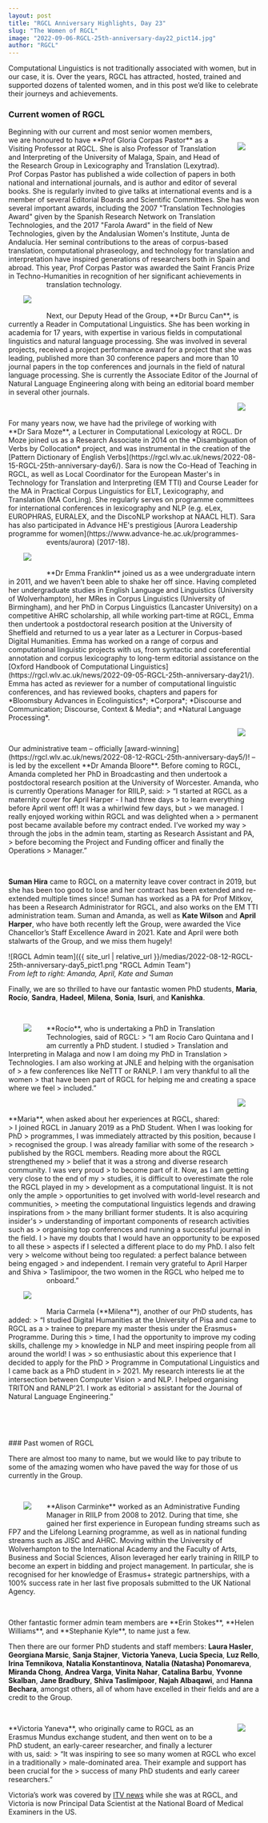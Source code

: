```yaml
---
layout: post
title: "RGCL Anniversary Highlights, Day 23"
slug: "The Women of RGCL"
image: "2022-09-06-RGCL-25th-anniversary-day22_pict14.jpg"
author: "RGCL"
---
```


Computational Linguistics is not traditionally associated with women, but in
our case, it is. Over the years, RGCL has attracted, hosted, trained and
supported dozens of talented women, and in this post we’d like to celebrate
their journeys and achievements.

### Current women of RGCL
<img style="float: right; margin:30px 30px 30px 30px" src="{{ site_url | relative_url }}/medias/2022-09-07-RGCL-25th-anniversary-day23_pict1.jpg">
Beginning with our current and most senior women members, we are honoured to
have **Prof Gloria Corpas Pastor** as a Visiting Professor at RGCL. She is also
Professor of Translation and Interpreting of the University of Malaga, Spain,
and Head of the Research Group in Lexicography and Translation (Lexytrad). Prof
Corpas Pastor has published a wide collection of papers in both national and
international journals, and is author and editor of several books. She is
regularly invited to give talks at international events and is a member of
several Editorial Boards and Scientific Committees. She has won several
important awards, including the 2007 "Translation Technologies Award" given by
the Spanish Research Network on Translation Technologies, and the 2017 "Farola
Award" in the field of New Technologies, given by the Andalusian Women's
Institute, Junta de Andalucía.  Her seminal contributions to the areas of
corpus-based translation, computational phraseology, and technology for
translation and interpretation have inspired generations of researchers both in
Spain and abroad. This year, Prof Corpas Pastor was awarded the Saint Francis
Prize in Techno-Humanities in recognition of her significant achievements in
translation technology.

<img style="float: left; margin:30px 30px 30px 30px" src="{{ site_url | relative_url }}/medias/2022-09-07-RGCL-25th-anniversary-day23_pict2.jpg">
<p>&nbsp;</p>
Next, our Deputy Head of the Group, **Dr Burcu Can**, is currently a Reader in
Computational Linguistics. She has been working in academia for 17 years, with
expertise in various fields in computational linguistics and natural language
processing. She was involved in several projects, received a project
performance award for a project that she was leading, published more than 30
conference papers and more than 10 journal papers in the top conferences and
journals in the field of natural language processing. She is currently the
Associate Editor of the Journal of Natural Language Engineering along with
being an editorial board member in several other journals. 


<img style="float: right; margin:30px 30px 30px 30px" src="{{ site_url | relative_url }}/medias/2022-09-07-RGCL-25th-anniversary-day23_pict3.png">
<p>&nbsp;</p>
For many years now, we have had the privilege of working with **Dr Sara Moze**, a
Lecturer in Computational Lexicology at RGCL. Dr Moze joined us as a Research
Associate in 2014 on the *Disambiguation of Verbs by Collocation* project, and
was instrumental in the creation of the [Pattern Dictionary of English Verbs](https://rgcl.wlv.ac.uk/news/2022-08-15-RGCL-25th-anniversary-day6/).
Sara is now the Co-Head of Teaching in RGCL, as well as Local Coordinator for
the European Master's in Technology for Translation and Interpreting (EM TTI)
and Course Leader for the MA in Practical Corpus Linguistics for ELT,
Lexicography, and Translation (MA CorLing). She regularly serves on programme
committees for international conferences in lexicography and NLP (e.g. eLex,
EUROPHRAS, EURALEX, and the DiscoNLP workshop at NAACL HLT). Sara has also
participated in Advance HE's prestigious [Aurora Leadership programme for women](https://www.advance-he.ac.uk/programmes-events/aurora)
(2017-18).

<img style="float: left; margin:30px 30px 30px 30px" src="{{ site_url | relative_url }}/medias/2022-09-07-RGCL-25th-anniversary-day23_pict4.jpg">
<p>&nbsp;</p>
**Dr Emma Franklin** joined us as a wee undergraduate intern in 2011, and we
haven’t been able to shake her off since. Having completed her undergraduate
studies in English Language and Linguistics (University of Wolverhampton), her
MRes in Corpus Linguistics (University of Birmingham), and her PhD in Corpus
Linguistics (Lancaster University) on a competitive AHRC scholarship, all while
working part-time at RGCL, Emma then undertook a postdoctoral research position
at the University of Sheffield and returned to us a year later as a Lecturer in
Corpus-based Digital Humanities. Emma has worked on a range of corpus and
computational linguistic projects with us, from syntactic and coreferential
annotation and corpus lexicography to long-term editorial assistance on the
[Oxford Handbook of Computational Linguistics](https://rgcl.wlv.ac.uk/news/2022-09-05-RGCL-25th-anniversary-day21/). Emma has acted as reviewer for a
number of computational linguistic conferences, and has reviewed books,
chapters and papers for *Bloomsbury Advances in Ecolinguistics*; *Corpora*;
*Discourse and Communication; Discourse, Context & Media*; and *Natural Language
Processing*.

<img style="float: right; margin:30px 30px 30px 30px" src="{{ site_url | relative_url }}/medias/2022-09-07-RGCL-25th-anniversary-day23_pict5.jpg">
<p>&nbsp;</p>
Our administrative team – officially [award-winning](https://rgcl.wlv.ac.uk/news/2022-08-12-RGCL-25th-anniversary-day5/)! – is led by the excellent
**Dr Amanda Bloore**. Before coming to RGCL, Amanda completed her PhD in
Broadcasting and then undertook a postdoctoral research position at the
University of Worcester. Amanda, who is currently Operations Manager for RIILP,
said: 
> “I started at RGCL as a maternity cover for April Harper - I had three days
> to learn everything before April went off! It was a whirlwind few days, but
> we managed. I really enjoyed working within RGCL and was delighted when a
> permanent post became available before my contract ended. I’ve worked my way
> through the jobs in the admin team, starting as Research Assistant and PA,
> before becoming the Project and Funding officer and finally the Operations
> Manager.”

<p>&nbsp;</p>

**Suman Hira** came to RGCL on a maternity leave cover contract in 2019, but she
has been too good to lose and her contract has been extended and re-extended
multiple times since! Suman has worked as a PA for Prof Mitkov, has been a
Research Administrator for RGCL, and also works on the EM TTI administration
team. Suman and Amanda, as well as **Kate Wilson** and **April Harper**, who have both
recently left the Group, were awarded the Vice Chancellor’s Staff Excellence
Award in 2021. Kate and April were both stalwarts of the Group, and we miss
them hugely!

![RGCL Admin team]({{ site_url | relative_url }}/medias/2022-08-12-RGCL-25th-anniversary-day5_pict1.png "RGCL Admin Team")  
*From left to right: Amanda, April, Kate and Suman*

Finally, we are so thrilled to have our fantastic women PhD students, **Maria**, **Rocío**, **Sandra**, **Hadeel**, **Milena**, **Sonia**, **Isuri**, and **Kanishka**. 


<img style="float: left; margin:30px 30px 30px 30px" src="{{ site_url | relative_url }}/medias/2022-09-07-RGCL-25th-anniversary-day23_pict7.jpg">
<p>&nbsp;</p>
**Rocío**, who is undertaking a PhD in Translation Technologies, said of RGCL: 
> “I am Rocío Caro Quintana and I am currently a PhD student. I studied
> Translation and Interpreting in Malaga and now I am doing my PhD in Translation
> Technologies. I am also working at JNLE and helping with the organisation of
> a few conferences like NeTTT or RANLP. I am very thankful to all the women
> that have been part of RGCL for helping me and creating a space where we feel
> included.”


<img style="float: right; margin:30px 30px 30px 30px" src="{{ site_url | relative_url }}/medias/2022-09-07-RGCL-25th-anniversary-day23_pict8.jpg">
<p>&nbsp;</p>
**Maria**, when asked about her experiences at RGCL, shared:
> I joined RGCL in January 2019 as a PhD Student. When I was looking for PhD
> programmes, I was immediately attracted by this position, because I
> recognised the group. I was already familiar with some of the research
> published by the RGCL members. Reading more about the RGCL strengthened my
> belief that it was a strong and diverse research community. I was very proud
> to become part of it. Now, as I am getting very close to the end of my
> studies, it is difficult to overestimate the role the RGCL played in my
> development as a computational linguist. It is not only the ample
> opportunities to get involved with world-level research and communities,
> meeting the computational linguistics legends and drawing inspirations from
> the many brilliant former students. It is also acquiring insider's
> understanding of important components of research activities such as
> organising top conferences and running a successful journal in the field. I
> have my doubts that I would have an opportunity to be exposed to all these
> aspects if I selected a different place to do my PhD. I also felt very
> welcome without being too regulated: a perfect balance between being engaged
> and independent. I remain very grateful to April Harper and Shiva
> Taslimipoor, the two women in the RGCL who helped me to onboard.”


<img style="float: left; margin:30px 30px 30px 30px" src="{{ site_url | relative_url }}/medias/2022-09-07-RGCL-25th-anniversary-day23_pict9.jpg">
<p>&nbsp;</p>
Maria Carmela (**Milena**), another of our PhD students, has added:
> “I studied Digital Humanities at the University of Pisa and came to RGCL as a
> trainee to prepare my master thesis under the Erasmus+ Programme. During this
> time, I had the opportunity to improve my coding skills, challenge my
> knowledge in NLP and meet inspiring people from all around the world! I was
> so enthusiastic about this experience that I decided to apply for the PhD
> Programme in Computational Linguistics and I came back as a PhD student in
> 2021. My research interests lie at the intersection between Computer Vision
> and NLP. I helped organising TRITON and RANLP'21. I work as editorial
> assistant for the Journal of Natural Language Engineering.”


<p>&nbsp;</p>
<p>&nbsp;</p>
### Past women of RGCL

There are almost too many to name, but we would like to pay tribute to some of
the amazing women who have paved the way for those of us currently in the
Group.

<img style="float: left; margin:30px 30px 30px 30px" src="{{ site_url | relative_url }}/medias/2022-09-07-RGCL-25th-anniversary-day23_pict10.jpg">
<p>&nbsp;</p>
**Alison Carminke** worked as an Administrative Funding Manager in RIILP from 2008
to 2012. During that time, she gained her first experience in European funding
streams such as FP7 and the Lifelong Learning programme, as well as in national
funding streams such as JISC and AHRC. Moving within the University of
Wolverhampton to the International Academy and the Faculty of Arts, Business
and Social Sciences, Alison leveraged her early training in RIILP to become an
expert in bidding and project management. In particular, she is recognised for
her knowledge of Erasmus+ strategic partnerships, with a 100% success rate in
her last five proposals submitted to the UK National Agency.

<p>&nbsp;</p>
Other fantastic former admin team members are **Erin Stokes**, **Helen Williams**, and **Stephanie Kyle**, to name just a few.

Then there are our former PhD students and staff members: **Laura Hasler**,
**Georgiana Marsic**, **Sanja Stajner**, **Victoria Yaneva**, **Lucia Specia**,
**Luz Rello**, **Irina Temnikova**, **Natalia Konstantinova**, **Natalia
(Natasha) Ponomareva**, **Miranda Chong**, **Andrea Varga**, **Vinita Nahar**,
**Catalina Barbu**, **Yvonne Skalban**, **Jane Bradbury**, **Shiva
Taslimipoor**, **Najah Albaqawi**, and **Hanna Bechara**, amongst others, all
of whom have excelled in their fields and are a credit to the Group.

<img style="float: right; margin:30px 30px 30px 30px" src="{{ site_url | relative_url }}/medias/2022-09-07-RGCL-25th-anniversary-day23_pict11.jpg">
<p>&nbsp;</p>
**Victoria Yaneva**, who originally came to RGCL as an Erasmus Mundus exchange
student, and then went on to be a PhD student, an early-career researcher, and
finally a lecturer with us, said:
> “It was inspiring to see so many women at RGCL who excel in a traditionally
> male-dominated area. Their example and support has been crucial for the
> success of many PhD students and early career researchers.” 

Victoria’s work was covered by [ITV
news](https://rgcl.wlv.ac.uk/news/2022-08-11-RGCL-25th-anniversary-day4/) while
she was at RGCL, and Victoria is now Principal Data Scientist at the National
Board of Medical Examiners in the US.

